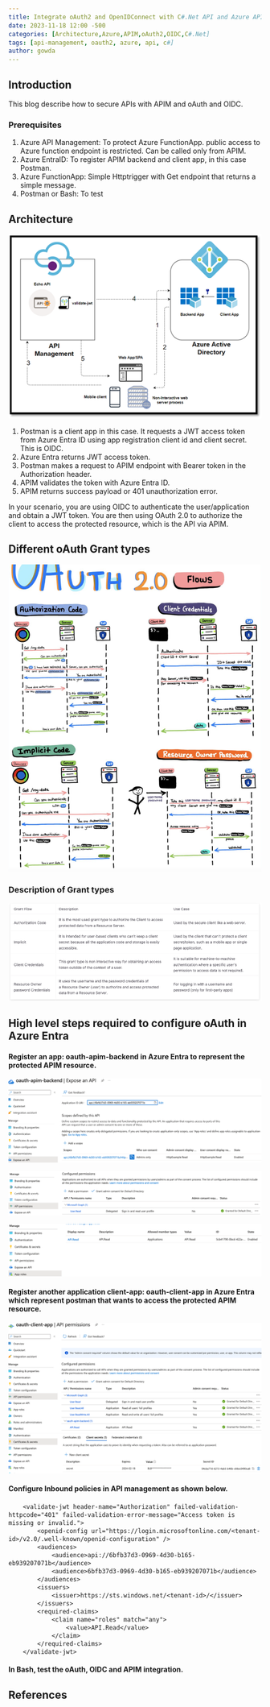 ```yaml
---
title: Integrate oAuth2 and OpenIDConnect with C#.Net API and Azure APIM
date: 2023-11-18 12:00 -500
categories: [Architecture,Azure,APIM,oAuth2,OIDC,C#.Net]
tags: [api-management, oauth2, azure, api, c#]
author: gowda
---
```


## Introduction

This blog describe how to secure APIs with APIM and oAuth and OIDC.

### Prerequisites

1. Azure API Management: To protect Azure FunctionApp. public access to Azure function endpoint is restricted. Can be called only from APIM.
2. Azure EntraID: To register APIM backend and client app, in this case Postman.
3. Azure FunctionApp: Simple Httptrigger with Get endpoint that returns a simple message.
4. Postman or Bash: To test 

## Architecture

![Desktop View](/assets/img/oauth/oauth2-oidc-azentraid.png)

1. Postman is a client app in this case. It requests a JWT access token from Azure Entra ID using app registration client id and client secret. This is OIDC.
2. Azure Entra returns JWT access token.
3. Postman makes a request to APIM endpoint with Bearer token in the Authorization header.
4. APIM validates the token with Azure Entra ID.
5. APIM returns success payload or 401 unauthorization error.

In your scenario, you are using OIDC to authenticate the user/application and obtain a JWT token. You are then using OAuth 2.0 to authorize the client to access the protected resource, which is the API via APIM.

## Different oAuth Grant types

![Desktop View](/assets/img/oauth/grant-flows.png)

### Description of Grant types

![Desktop View](/assets/img/oauth/grant-types.png)

## High level steps required to configure oAuth in Azure Entra

#### Register an app: oauth-apim-backend in Azure Entra to represent the protected APIM resource.
![Desktop View](/assets/img/oauth/entraapp1-1.png)

![Desktop View](/assets/img/oauth/entraapp1-2.png)

![Desktop View](/assets/img/oauth/entraapp1-3.png)

#### Register another application client-app: oauth-client-app in Azure Entra which represent postman that wants to access the protected APIM resource.​
![Desktop View](/assets/img/oauth/entraapp2-1.png)
![Desktop View](/assets/img/oauth/entraapp2-2.png)

#### Configure Inbound policies in API management as shown below.

        <validate-jwt header-name="Authorization" failed-validation-httpcode="401" failed-validation-error-message="Access token is missing or invalid.">
            <openid-config url="https://login.microsoftonline.com/<tenant-id>/v2.0/.well-known/openid-configuration" />
            <audiences>
                <audience>api://6bfb37d3-0969-4d30-b165-eb939207071b</audience>
                <audience>6bfb37d3-0969-4d30-b165-eb939207071b</audience>
            </audiences>
            <issuers>
                <issuer>https://sts.windows.net/<tenant-id>/</issuer>
            </issuers>
            <required-claims>
                <claim name="roles" match="any">
                    <value>API.Read</value>
                </claim>
            </required-claims>
        </validate-jwt>

#### In Bash, test the oAuth, OIDC and APIM integration.

## References

